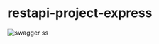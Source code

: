 # restapi-project-express

![swagger ss](https://user-images.githubusercontent.com/84691465/132614151-2ffd94a1-196f-4fcf-bfe9-c650bba2c819.png)

